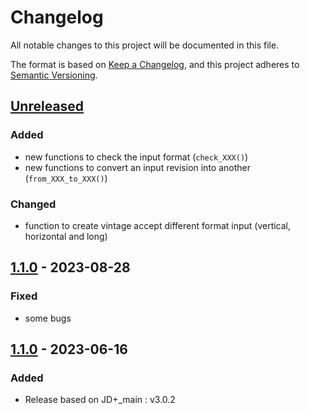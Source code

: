 # Changelog

All notable changes to this project will be documented in this file.

The format is based on [Keep a Changelog](https://keepachangelog.com/en/1.1.0/), and this project adheres
to [Semantic Versioning](https://semver.org/spec/v2.0.0.html).


## [Unreleased]

### Added

* new functions to check the input format (`check_XXX()`)
* new functions to convert an input revision into another (`from_XXX_to_XXX()`)

### Changed

* function to create vintage accept different format input (vertical, horizontal and long)


## [1.1.0] - 2023-08-28

### Fixed

* some bugs


## [1.1.0] - 2023-06-16

### Added

* Release based on JD+_main : v3.0.2

[Unreleased]: https://github.com/rjdemetra/rjd3revisions/compare/v1.1.0...HEAD
[1.1.0]: https://github.com/rjdemetra/rjd3revisions/releases/tag/v1.0.0...v1.1.0
[1.0.0]: https://github.com/rjdemetra/rjd3revisions/releases/tag/v1.0.0
